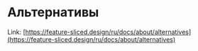 # Альтернативы

Link: [https://feature-sliced.design/ru/docs/about/alternatives](https://feature-sliced.design/ru/docs/about/alternatives)
